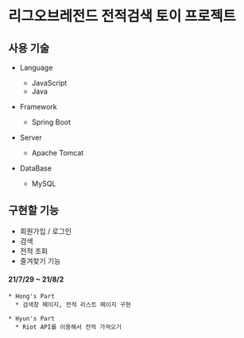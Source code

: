 
# 리그오브레전드 전적검색 토이 프로젝트


  ## 사용 기술

  - Language
    - JavaScript
    - Java
  
  - Framework
    - Spring Boot
 
  
  - Server
    - Apache Tomcat

  - DataBase
    - MySQL

  ## 구현할 기능
  
  - 회원가입 / 로그인
  - 검색
  - 전적 조회
  - 즐겨찾기 기능
  
  
  
  
  #### 21/7/29 ~ 21/8/2
  
    * Hong's Part
      * 검색창 페이지, 전적 리스트 페이지 구현
      
    * Hyun's Part
      * Riot API를 이용해서 전적 가져오기
  
